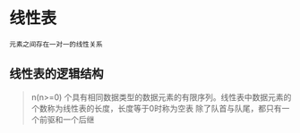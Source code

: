 # 线性表
    元素之间存在一对一的线性关系

## 线性表的逻辑结构
>   n(n>=0) 个具有相同数据类型的数据元素的有限序列。线性表中数据元素的个数称为线性表的长度，长度等于0时称为空表
>   除了队首与队尾，都只有一个前驱和一个后继